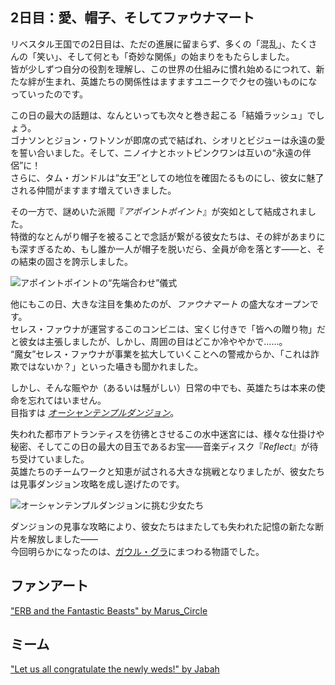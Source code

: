 <!-- title: 愛、帽子、そしてファウナマート -->

## 2日目：愛、帽子、そしてファウナマート

リベスタル王国での2日目は、ただの進展に留まらず、多くの「混乱」、たくさんの「笑い」、そして何とも「奇妙な関係」の始まりをもたらしました。  
皆が少しずつ自分の役割を理解し、この世界の仕組みに慣れ始めるにつれて、新たな絆が生まれ、英雄たちの関係性はますますユニークでクセの強いものになっていったのです。

この日の最大の話題は、なんといっても次々と巻き起こる「結婚ラッシュ」でしょう。  
ゴナソンとジョン・ワトソンが即席の式で結ばれ、シオリとビジューは永遠の愛を誓い合いました。そして、ニノイナとホットピンクワンは互いの“永遠の伴侶”に！  
さらに、タム・ガンドルは“女王”としての地位を確固たるものにし、彼女に魅了される仲間がますます増えていきました。

その一方で、謎めいた派閥『_アポイントポイント_』が突如として結成されました。  
特徴的なとんがり帽子を被ることで念話が繋がる彼女たちは、その絆があまりにも深すぎるため、もし誰か一人が帽子を脱いだら、全員が命を落とす――と、その結束の固さを誇示しました。

![アポイントポイントの“先端合わせ”儀式](images-opt/touchingtips-opt.webp)

他にもこの日、大きな注目を集めたのが、_ファウナマート_ の盛大なオープンです。  
セレス・ファウナが運営するこのコンビニは、宝くじ付きで「皆への贈り物」だと彼女は主張しましたが、しかし、周囲の目はどこか冷ややかで……。  
“魔女”セレス・ファウナが事業を拡大していくことへの警戒からか、「これは詐欺ではないか？」といった囁きも聞かれました。

しかし、そんな賑やか（あるいは騒がしい）日常の中でも、英雄たちは本来の使命を忘れてはいません。  
目指すは [_オーシャンテンプルダンジョン_](https://x.com/hololive_En/status/1830425412440404160)。

失われた都市アトランティスを彷彿とさせるこの水中迷宮には、様々な仕掛けや秘密、そしてこの日の最大の目玉であるお宝――音楽ディスク『_Reflect_』が待ち受けていました。  
英雄たちのチームワークと知恵が試される大きな挑戦となりましたが、彼女たちは見事ダンジョン攻略を成し遂げたのです。

![オーシャンテンプルダンジョンに挑む少女たち](images-opt/oceantemple-opt.webp)

ダンジョンの見事な攻略により、彼女たちはまたしても失われた記憶の新たな断片を解放しました――  
今回明らかになったのは、[ガウル・グラ](https://www.youtube.com/watch?v=SDnRHwpnIH4)にまつわる物語でした。

## ファンアート

["ERB and the Fantastic Beasts" by Marus_Circle](https://x.com/Marus_Circle/status/1830885012788674962)

<!-- liz, kiara, fuwawa, mococo, raora -->

## ミーム

["Let us all congratulate the newly weds!" by Jabah](https://x.com/jabah_lavah/status/1830486510552113652)